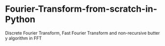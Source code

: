 # Fourier-Transform-from-scratch-in-Python
Discrete Fourier Transform, Fast Fourier Transform and non-recursive butter y algorithm in FFT
